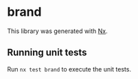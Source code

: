 # brand

This library was generated with [Nx](https://nx.dev).

## Running unit tests

Run `nx test brand` to execute the unit tests.
